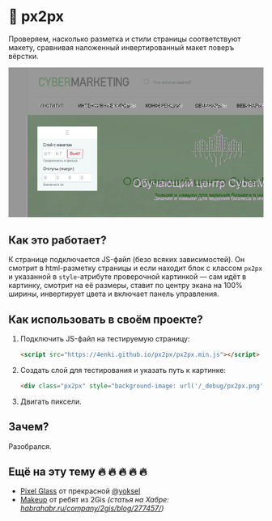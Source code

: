 # :page_facing_up: px2px

Проверяем, насколько разметка и стили страницы соответствуют макету, сравнивая наложенный инвертированный макет поверъ вёрстки.

![px2px-screenshot.png](px2px-screenshot.png)

## Как это работает?

К странице подключается JS-файл (безо всяких зависимостей). Он смотрит в html-разметку страницы и если находит блок с классом `px2px` и указанной в `style`-атрибуте проверочной картинкой — сам идёт в картинку, смотрит на её размеры, ставит по центру экана на 100% ширины, инвертирует цвета и включает панель управления.

## Как использовать в своём проекте?

1. Подключить JS-файл на тестируемую страницу:

    ```html
    <script src="https://4enki.github.io/px2px/px2px.min.js"></script>
    ```
1. Cоздать слой для тестирования и указать путь к картинке:

    ```html
    <div class="px2px" style="background-image: url('/_debug/px2px.png');"></div>
    ```
1. Двигать пиксели.

## Зачем?

Разобрался.

## Ещё на эту тему 🔥 🔥 🔥 🔥 🔥

- [Pixel Glass](https://github.com/yoksel/pixel-glass-js) от прекрасной [@yoksel](https://github.com/yoksel)
- [Makeup](https://github.com/2gis/makeup) от ребят из 2Gis *(статья на Хабре: [habrahabr.ru/company/2gis/blog/277457/](https://habrahabr.ru/company/2gis/blog/277457/))*
